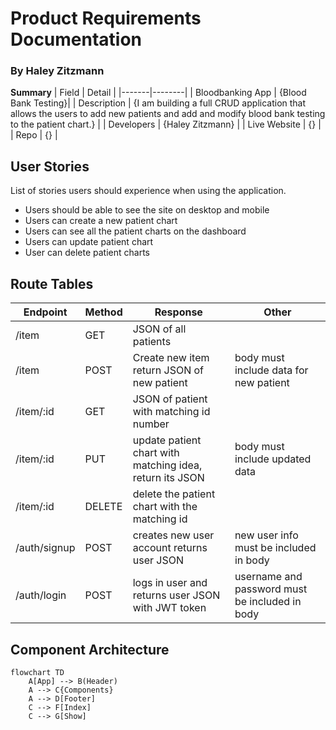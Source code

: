 # Product Requirements Documentation
### By Haley Zitzmann

**Summary**
| Field | Detail |
|-------|--------|
| Bloodbanking App | {Blood Bank Testing}|
| Description | {I am building a full CRUD application that allows the users to add new patients and add and modify blood bank testing to the patient chart.} |
| Developers | {Haley Zitzmann} |
| Live Website | {} |
| Repo | {} |

## User Stories

List of stories users should experience when using the application.

- Users should be able to see the site on desktop and mobile
- Users can create a new patient chart
- Users can see all the patient charts on the dashboard
- Users can update patient chart
- User can delete patient charts

## Route Tables

| Endpoint | Method | Response | Other |
| -------- | ------ | -------- | ----- |
| /item | GET | JSON of all patients | |
| /item | POST | Create new item return JSON of new patient | body must include data for new patient |
| /item/:id | GET | JSON of patient with matching id number | |
| /item/:id | PUT | update patient chart with matching idea, return its JSON | body must include updated data |
| /item/:id | DELETE | delete the patient chart with the matching id | |
| /auth/signup | POST | creates new user account returns user JSON | new user info must be included in body |
| /auth/login | POST | logs in user and returns user JSON with JWT token | username and password must be included in body |

## Component Architecture

```mermaid
flowchart TD
    A[App] --> B(Header)
    A --> C{Components}
    A --> D[Footer]
    C --> F[Index]
    C --> G[Show]
```